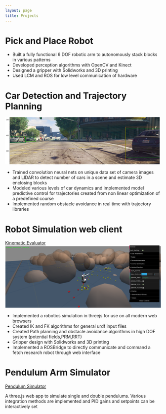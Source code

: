 ```yaml
---
layout: page
title: Projects
---
```


# Pick and Place Robot                                                   
-	Built a fully functional 6 DOF robotic arm to autonomously stack blocks in various patterns
-	Developed perception algorithms with OpenCV and Kinect
-	Designed a gripper with Solidworks and 3D printing
-	Used LCM and ROS for low level communication of hardware
# Car Detection and Trajectory Planning                                                   


![alt text](/assets/img/bounding_box.png "Car Bounding Boxes")
-	Trained convolution neural nets on unique data set of camera images and LIDAR  to detect number of cars in a scene and estimate 3D enclosing blocks 
-	Modeled various levels of car dynamics and implemented model predictive control  for trajectories created from non linear optimization of a predefined course
-	Implemented random obstacle avoidance in real time with trajectory libraries
# Robot Simulation web client                                                   
[Kinematic Evaluator](/kinematic_evaluator)
![alt text](/assets/img/pathfind_kineval.png "Car Bounding Boxes")
-	Implemented a robotics simulation in threejs for use on all modern web browsers  
-	Created  IK and FK algorithms for general urdf input files
-	Created Path planning and obstacle avoidance algorithms in high DOF system (potential fields,PRM,RRT)
-	Gripper design with Solidworks and 3D printing
-	Implemented a ROSBridge to directly communicate and command a fetch research robot through web interface
# Pendulum Arm Simulator
[Pendulum Simulator](/pendulum_simulator)

A three.js web app to simulate single and double pendulums. Various integration methods are implemented and PID gains and setpoints can be interactively set

